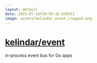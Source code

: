 ```yaml
---
layout: default
date: 2025-07-16T19:59:16.036551
image: assets/kelindar_event_cropped.png
---
```


# [kelindar/event](https://github.com/kelindar/event)

in-process event bus for Go apps
